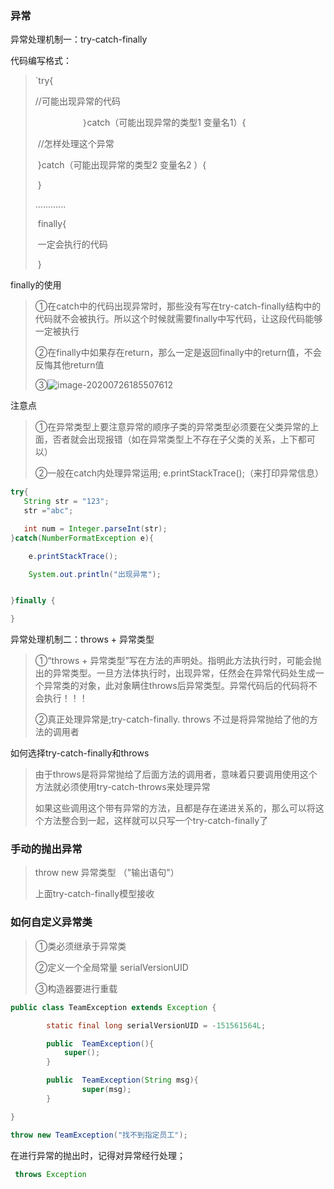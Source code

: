 ### 异常

异常处理机制一：try-catch-finally

代码编写格式：

> `try{
>
> //可能出现异常的代码
>
> ​      `			}`catch（可能出现异常的类型1  变量名1）{
>
> ​	   //怎样处理这个异常
>
> ​		}catch（可能出现异常的类型2   变量名2 ）{
>
> ​		}
>
>  ............
>
> ​      finally{
>
> ​    		一定会执行的代码
>
> ​      }

finally的使用

> ①在catch中的代码出现异常时，那些没有写在try-catch-finally结构中的代码就不会被执行。所以这个时候就需要finally中写代码，让这段代码能够一定被执行
>
> ②在finally中如果存在return，那么一定是返回finally中的return值，不会反悔其他return值
>
> ③![image-20200726185507612](C:\Users\大梦\AppData\Roaming\Typora\typora-user-images\image-20200726185507612.png)

注意点

> ①在异常类型上要注意异常的顺序子类的异常类型必须要在父类异常的上面，否者就会出现报错（如在异常类型上不存在子父类的关系，上下都可以）
>
> ②一般在catch内处理异常运用;    e.printStackTrace();（来打印异常信息）

```java
try{
   String str = "123";
   str ="abc";

   int num = Integer.parseInt(str);
}catch(NumberFormatException e){

    e.printStackTrace();

    System.out.println("出现异常");


}finally {

}
```

异常处理机制二：throws + 异常类型

> ①“throws + 异常类型”写在方法的声明处。指明此方法执行时，可能会抛出的异常类型。一旦方法体执行时，出现异常，任然会在异常代码处生成一个异常类的对象，此对象瞒住throws后异常类型。异常代码后的代码将不会执行！！！
>
> ②真正处理异常是;try-catch-finally.  throws 不过是将异常抛给了他的方法的调用者

如何选择try-catch-finally和throws

> 由于throws是将异常抛给了后面方法的调用者，意味着只要调用使用这个方法就必须使用try-catch-throws来处理异常
>
> 如果这些调用这个带有异常的方法，且都是存在递进关系的，那么可以将这个方法整合到一起，这样就可以只写一个try-catch-finally了

###  手动的抛出异常

> throw  new 异常类型 （"输出语句"） 
>
> 上面try-catch-finally模型接收

### 如何自定义异常类

> ①类必须继承于异常类
>
> ②定义一个全局常量 serialVersionUID
>
> ③构造器要进行重载

```java
public class TeamException extends Exception {

        static final long serialVersionUID = -151561564L;

        public  TeamException(){
            super();
        }

        public  TeamException(String msg){
                super(msg);
        }

}
```

```java
throw new TeamException("找不到指定员工");
```

在进行异常的抛出时，记得对异常经行处理；

```java
 throws Exception
```